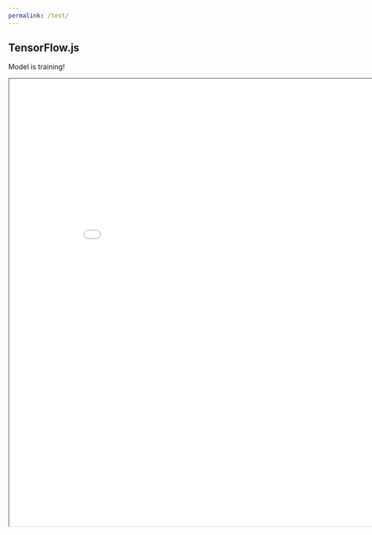 ```yaml
---
permalink: /test/
---
```



<html>
<script src="https://cdn.jsdelivr.net/npm/@tensorflow/tfjs"></script>
<script src="https://cdn.plot.ly/plotly-latest.min.js"></script>
<body>
<h2>TensorFlow.js</h2>
<p id="message">Model is training!</p>

<div id="myPlot" style="width:100%;max-width:700px"></div>

<script>
// Create Training Data
const xs = tf.tensor([0, 1, 2, 3, 4]);
const ys = xs.mul(1.2).add(5);

// Define a Linear Regression Model
const model = tf.sequential();
model.add(tf.layers.dense({units:1, inputShape:[1]}));

// Specify Loss and Optimizer
model.compile({loss: 'meanSquaredError', optimizer:'sgd'});

// Train the Model
model.fit(xs, ys, {epochs:500}).then(() => {myFunction()});

// Use the Model
function myFunction() {
  const xMax = 10;
  const xArr = [];
  const yArr = [];
  for (let x = 0; x <= xMax; x++) { 
    let result = model.predict(tf.tensor([Number(x)]));
    result.data().then(y => {
      xArr.push(x);
      yArr.push(Number(y));
      if (x == xMax) {plot(xArr, yArr)};
    });
  }
  document.getElementById('message').style.display="none";
}

function plot(xArr, yArr) {
// Define Data
const data = [{x:xArr,y:yArr,mode:"markers",type:"scatter"}];

// Define Layout
const layout = {
  xaxis: {range: [0, 10]},
  yaxis: {range: [0, 20]},  
};

// Display Plot
Plotly.newPlot("myPlot", data, layout);
}
</script>
</body>
</html>

  
<iframe width="900" height="900" frameborder="5" scrolling="no" src="//plotly.com/~SolClover/53.embed"></iframe>
